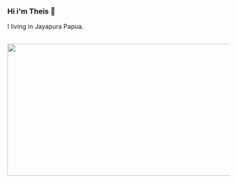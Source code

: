 ### Hi i'm Theis 👋
I living in Jayapura Papua. 
<br><br>
<p align="center">
  <img width="600" height="300" src="https://media.giphy.com/media/ZVik7pBtu9dNS/giphy.gif">
</p>

